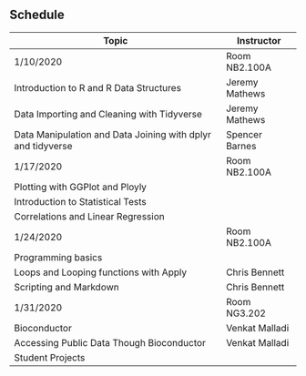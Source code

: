 ## Schedule

|  Topic | Instructor|
| ------------- | ------------- |
| 1/10/2020 | Room NB2.100A|
| Introduction to R  and R Data Structures | Jeremy Mathews |
| Data Importing and Cleaning with Tidyverse | Jeremy Mathews |
| Data Manipulation and Data Joining with dplyr and tidyverse| Spencer Barnes |
| 1/17/2020 | Room NB2.100A|
| Plotting with GGPlot and Ployly | |
| Introduction to Statistical Tests | |
| Correlations and Linear Regression | |
| 1/24/2020 | Room NB2.100A|
| Programming basics | |
| Loops and Looping functions with Apply | Chris Bennett |
| Scripting and Markdown | Chris Bennett |
| 1/31/2020 | Room NG3.202 |
| Bioconductor | Venkat Malladi |
| Accessing Public Data Though Bioconductor | Venkat Malladi |
| Student Projects | |
